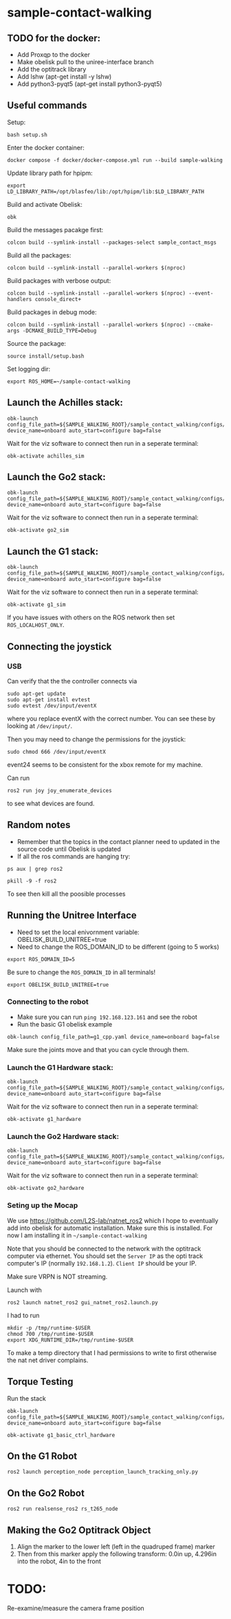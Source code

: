 # sample-contact-walking

## TODO for the docker:
- Add Proxqp to the docker
- Make obelisk pull to the uniree-interface branch
- Add the optitrack library
- Add lshw (apt-get install -y lshw)
- Add python3-pyqt5 (apt-get install python3-pyqt5)

## Useful commands
Setup:
```
bash setup.sh
```

Enter the docker container: 
```
docker compose -f docker/docker-compose.yml run --build sample-walking
```

Update library path for hpipm:
```
export LD_LIBRARY_PATH=/opt/blasfeo/lib:/opt/hpipm/lib:$LD_LIBRARY_PATH
```

Build and activate Obelisk:
```
obk
```

Build the messages pacakge first:
```
colcon build --symlink-install --packages-select sample_contact_msgs
```

Build all the packages:
```
colcon build --symlink-install --parallel-workers $(nproc)
```

Build packages with verbose output:
```
colcon build --symlink-install --parallel-workers $(nproc) --event-handlers console_direct+
```

Build packages in debug mode:
```
colcon build --symlink-install --parallel-workers $(nproc) --cmake-args -DCMAKE_BUILD_TYPE=Debug
```

Source the package:
```
source install/setup.bash
```

Set logging dir:
```
export ROS_HOME=~/sample-contact-walking
```
## Launch the Achilles stack:
```
obk-launch config_file_path=${SAMPLE_WALKING_ROOT}/sample_contact_walking/configs/achilles_sim_config.yaml device_name=onboard auto_start=configure bag=false
```

Wait for the viz software to connect then run in a seperate terminal:
```
obk-activate achilles_sim
```

## Launch the Go2 stack:
```
obk-launch config_file_path=${SAMPLE_WALKING_ROOT}/sample_contact_walking/configs/go2_sim_config.yaml device_name=onboard auto_start=configure bag=false
```

Wait for the viz software to connect then run in a seperate terminal:
```
obk-activate go2_sim
```

## Launch the G1 stack:
```
obk-launch config_file_path=${SAMPLE_WALKING_ROOT}/sample_contact_walking/configs/g1_sim_config.yaml device_name=onboard auto_start=configure bag=false
```
 
Wait for the viz software to connect then run in a seperate terminal:
```
obk-activate g1_sim
```

If you have issues with others on the ROS network then set `ROS_LOCALHOST_ONLY`.

## Connecting the joystick
### USB
Can verify that the the controller connects via
```
sudo apt-get update
sudo apt-get install evtest
sudo evtest /dev/input/eventX
```
where you replace eventX with the correct number. You can see these by looking at `/dev/input/`.

Then you may need to change the permissions for the joystick:
```
sudo chmod 666 /dev/input/eventX
```
event24 seems to be consistent for the xbox remote for my machine.

Can run 
```
ros2 run joy joy_enumerate_devices
``` 
to see what devices are found.


## Random notes
<!-- ## Python deps (not yet added to the docker)
- Scipy (pip)
- Mujoco -> Comes with obelisk
- OSQP (pip) -->

- Remember that the topics in the contact planner need to updated in the source code until Obelisk is updated
- If all the ros commands are hanging try:
```
ps aux | grep ros2
```
```
pkill -9 -f ros2
```
To see then kill all the poosible processes

## Running the Unitree Interface
- Need to set the local enivornment variable: OBELISK_BUILD_UNITREE=true
- Need to change the ROS_DOMAIN_ID to be different (going to 5 works)
```
export ROS_DOMAIN_ID=5
```
Be sure to change the `ROS_DOMAIN_ID` in all terminals!
```
export OBELISK_BUILD_UNITREE=true
```

### Connecting to the robot
- Make sure you can run `ping 192.168.123.161` and see the robot
- Run the basic G1 obelisk example
```
obk-launch config_file_path=g1_cpp.yaml device_name=onboard bag=false
```
Make sure the joints move and that you can cycle through them.

### Launch the G1 Hardware stack:
```
obk-launch config_file_path=${SAMPLE_WALKING_ROOT}/sample_contact_walking/configs/g1_hardware_config.yaml device_name=onboard auto_start=configure bag=false
```

Wait for the viz software to connect then run in a seperate terminal:
```
obk-activate g1_hardware
```

### Launch the Go2 Hardware stack:
```
obk-launch config_file_path=${SAMPLE_WALKING_ROOT}/sample_contact_walking/configs/go2_hardware_config.yaml device_name=onboard auto_start=configure bag=false
```

Wait for the viz software to connect then run in a seperate terminal:
```
obk-activate go2_hardware
```


### Seting up the Mocap
We use https://github.com/L2S-lab/natnet_ros2 which I hope to eventually add into obelisk for automatic installation.
Make sure this is installed. For now I am installing it in `~/sample-contact-walking`

Note that you should be connected to the network with the optitrack computer via ethernet.
You should set the `Server IP` as the opti track computer's IP (normally `192.168.1.2`).
`Client IP` should be your IP.

Make sure VRPN is NOT streaming.

Launch with 
```
ros2 launch natnet_ros2 gui_natnet_ros2.launch.py
```
I had to run
```
mkdir -p /tmp/runtime-$USER
chmod 700 /tmp/runtime-$USER
export XDG_RUNTIME_DIR=/tmp/runtime-$USER
```
To make a temp directory that I had permissions to write to first otherwise the nat net driver complains.


## Torque Testing
Run the stack
```
obk-launch config_file_path=${SAMPLE_WALKING_ROOT}/sample_contact_walking/configs/basic_torque_config.yaml device_name=onboard auto_start=configure bag=false
```
```
obk-activate g1_basic_ctrl_hardware
```


## On the G1 Robot
```
ros2 launch perception_node perception_launch_tracking_only.py
```

## On the Go2 Robot
```
ros2 run realsense_ros2 rs_t265_node
```

## Making the Go2 Optitrack Object
1. Align the marker to the lower left (left in the quadruped frame) marker
2. Then from this marker apply the following transform: 0.0in up, 4.296in into the robot, 4in to the front

# TODO:
Re-examine/measure the camera frame position